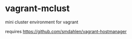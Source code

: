 # vagrant-mclust
mini cluster environment for vagrant


requires https://github.com/smdahlen/vagrant-hostmanager
